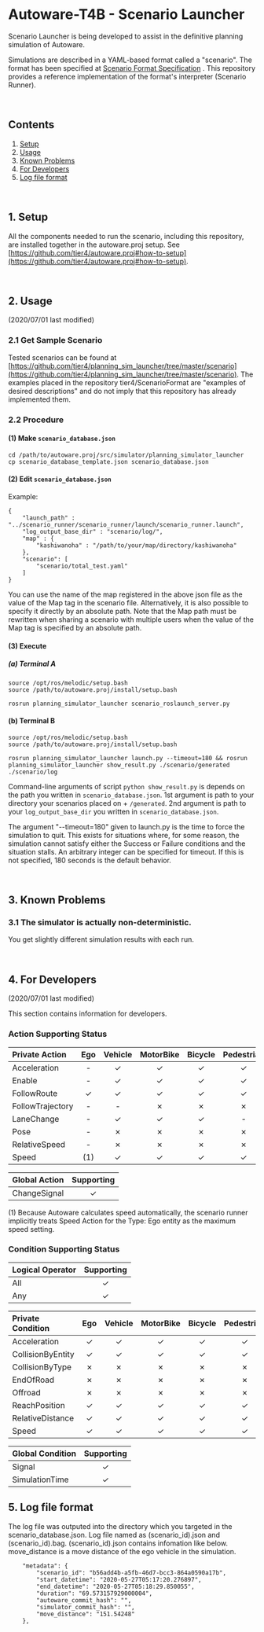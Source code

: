 # Autoware-T4B - Scenario Launcher

Scenario Launcher is being developed to assist in the definitive planning
simulation of Autoware.

Simulations are described in a YAML-based format called a "scenario".
The format has been specified at [Scenario Format Specification](https://github.com/tier4/ScenarioFormat/blob/master/format/definition.md) .
This repository provides a reference implementation of the format's interpreter (Scenario Runner).

<br/>

## Contents

1. [Setup](#Setup)
1. [Usage](#Usage)
1. [Known Problems](#Known-Problems)
1. [For Developers](#For-Developers)
1. [Log file format](#Log-file-format)

<br/>

## 1. Setup

All the components needed to run the scenario, including this repository, are installed together in the autoware.proj setup.
See [https://github.com/tier4/autoware.proj#how-to-setup](https://github.com/tier4/autoware.proj#how-to-setup).

<br/>

## 2. Usage

 (2020/07/01 last modified)

### 2.1 Get Sample Scenario

Tested scenarios can be found at [https://github.com/tier4/planning_sim_launcher/tree/master/scenario](https://github.com/tier4/planning_sim_launcher/tree/master/scenario).
The examples placed in the repository tier4/ScenarioFormat are "examples of desired descriptions" and do not imply that this repository has already implemented them.

### 2.2 Procedure

#### (1) Make `scenario_database.json`

``` shell
cd /path/to/autoware.proj/src/simulator/planning_simulator_launcher
cp scenario_database_template.json scenario_database.json
```

#### (2) Edit `scenario_database.json`

Example:
```
{
    "launch_path" : "../scenario_runner/scenario_runner/launch/scenario_runner.launch",
    "log_output_base_dir" : "scenario/log/",
    "map" : {
        "kashiwanoha" : "/path/to/your/map/directory/kashiwanoha"
    },
    "scenario": [
        "scenario/total_test.yaml"
    ]
}
```

You can use the name of the map registered in the above json file as the value of the Map tag in the scenario file.
Alternatively, it is also possible to specify it directly by an absolute path.
Note that the Map path must be rewritten when sharing a scenario with multiple users when the value of the Map tag is specified by an absolute path.

#### (3) Execute

##### (a) Terminal A

``` shell
source /opt/ros/melodic/setup.bash
source /path/to/autoware.proj/install/setup.bash

rosrun planning_simulator_launcher scenario_roslaunch_server.py
```

#### (b) Terminal B

``` shell
source /opt/ros/melodic/setup.bash
source /path/to/autoware.proj/install/setup.bash

rosrun planning_simulator_launcher launch.py --timeout=180 && rosrun planning_simulator_launcher show_result.py ./scenario/generated ./scenario/log
```
Command-line arguments of script `python show_result.py` is depends on the path you written in `scenario_database.json`.
1st argument is path to your directory your scenarios placed on + `/generated`.
2nd argument is path to your `log_output_base_dir` you written in `scenario_database.json`.

The argument "--timeout=180" given to launch.py is the time to force the simulation to quit.
This exists for situations where, for some reason, the simulation cannot satisfy either the Success or Failure conditions and the situation stalls.
An arbitrary integer can be specified for timeout. If this is not specified, 180 seconds is the default behavior.

<br/>

## 3. Known Problems

### 3.1 The simulator is actually non-deterministic.

You get slightly different simulation results with each run.

<br/>

## 4. For Developers

 (2020/07/01 last modified)

This section contains information for developers.

### Action Supporting Status

| Private Action   | Ego | Vehicle | MotorBike | Bicycle | Pedestrian |
|:-----------------|:---:|:-------:|:---------:|:-------:|:----------:|
| Acceleration     | -   | ✓       | ✓         | ✓       | ✓          |
| Enable           | -   | ✓       | ✓         | ✓       | ✓          |
| FollowRoute      | ✓   | ✓       | ✓         | ✓       | ✓          |
| FollowTrajectory | -   | -       | ✗         | ✗       | ✗          |
| LaneChange       | -   | ✓       | ✓         | ✓       | -          |
| Pose             | -   | ✗       | ✗         | ✗       | ✗          |
| RelativeSpeed    | -   | ✗       | ✗         | ✗       | ✗          |
| Speed            | (1) | ✓       | ✓         | ✓       | ✓          |

| Global Action    | Supporting |
|:-----------------|:----------:|
| ChangeSignal     | ✓          |

(1) Because Autoware calculates speed automatically, the scenario runner implicitly treats Speed Action for the Type: Ego entity as the maximum speed setting.

### Condition Supporting Status

| Logical Operator | Supporting |
|:-----------------|:----------:|
| All              | ✓          |
| Any              | ✓          |

| Private Condition | Ego | Vehicle | MotorBike | Bicycle | Pedestrian |
|:------------------|:---:|:-------:|:---------:|:-------:|:----------:|
| Acceleration      | ✓   | ✓       | ✓         | ✓       | ✓          |
| CollisionByEntity | ✓   | ✓       | ✓         | ✓       | ✓          |
| CollisionByType   | ✗   | ✗       | ✗         | ✗       | ✗          |
| EndOfRoad         | ✗   | ✗       | ✗         | ✗       | ✗          |
| Offroad           | ✗   | ✗       | ✗         | ✗       | ✗          |
| ReachPosition     | ✓   | ✓       | ✓         | ✓       | ✓          |
| RelativeDistance  | ✓   | ✓       | ✓         | ✓       | ✓          |
| Speed             | ✓   | ✓       | ✓         | ✓       | ✓          |

| Global Condition | Supporting |
|:-----------------|:----------:|
| Signal           | ✓          |
| SimulationTime   | ✓          |

## 5. Log file format

The log file was outputed into the directory which you targeted in the scenario_database.json.
Log file named as (scenario_id).json and (scenario_id).bag.
(scenario_id).json contains infomation like below.
move_distance is a move distance of the ego vehicle in the simulation.

```
    "metadata": {
        "scenario_id": "b56add4b-a5fb-46d7-bcc3-864a0590a17b",
        "start_datetime": "2020-05-27T05:17:20.276897",
        "end_datetime": "2020-05-27T05:18:29.850055",
        "duration": "69.573157929000004",
        "autoware_commit_hash": "",
        "simulator_commit_hash": "",
        "move_distance": "151.54248"
    },
```
